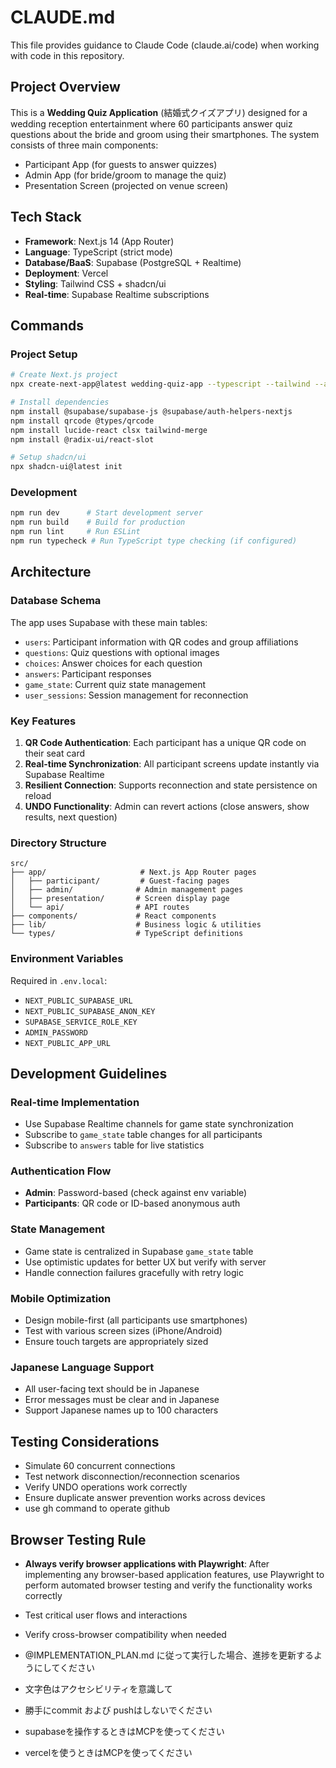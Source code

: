 # CLAUDE.md

This file provides guidance to Claude Code (claude.ai/code) when working with code in this repository.

## Project Overview

This is a **Wedding Quiz Application** (結婚式クイズアプリ) designed for a wedding reception entertainment where 60 participants answer quiz questions about the bride and groom using their smartphones. The system consists of three main components:
- Participant App (for guests to answer quizzes)
- Admin App (for bride/groom to manage the quiz)
- Presentation Screen (projected on venue screen)

## Tech Stack

- **Framework**: Next.js 14 (App Router)
- **Language**: TypeScript (strict mode)
- **Database/BaaS**: Supabase (PostgreSQL + Realtime)
- **Deployment**: Vercel
- **Styling**: Tailwind CSS + shadcn/ui
- **Real-time**: Supabase Realtime subscriptions

## Commands

### Project Setup
```bash
# Create Next.js project
npx create-next-app@latest wedding-quiz-app --typescript --tailwind --app

# Install dependencies
npm install @supabase/supabase-js @supabase/auth-helpers-nextjs
npm install qrcode @types/qrcode
npm install lucide-react clsx tailwind-merge
npm install @radix-ui/react-slot

# Setup shadcn/ui
npx shadcn-ui@latest init
```

### Development
```bash
npm run dev      # Start development server
npm run build    # Build for production
npm run lint     # Run ESLint
npm run typecheck # Run TypeScript type checking (if configured)
```

## Architecture

### Database Schema
The app uses Supabase with these main tables:
- `users`: Participant information with QR codes and group affiliations
- `questions`: Quiz questions with optional images
- `choices`: Answer choices for each question
- `answers`: Participant responses
- `game_state`: Current quiz state management
- `user_sessions`: Session management for reconnection

### Key Features
1. **QR Code Authentication**: Each participant has a unique QR code on their seat card
2. **Real-time Synchronization**: All participant screens update instantly via Supabase Realtime
3. **Resilient Connection**: Supports reconnection and state persistence on reload
4. **UNDO Functionality**: Admin can revert actions (close answers, show results, next question)

### Directory Structure
```
src/
├── app/                     # Next.js App Router pages
│   ├── participant/         # Guest-facing pages
│   ├── admin/              # Admin management pages
│   ├── presentation/       # Screen display page
│   └── api/                # API routes
├── components/             # React components
├── lib/                    # Business logic & utilities
└── types/                  # TypeScript definitions
```

### Environment Variables
Required in `.env.local`:
- `NEXT_PUBLIC_SUPABASE_URL`
- `NEXT_PUBLIC_SUPABASE_ANON_KEY`
- `SUPABASE_SERVICE_ROLE_KEY`
- `ADMIN_PASSWORD`
- `NEXT_PUBLIC_APP_URL`

## Development Guidelines

### Real-time Implementation
- Use Supabase Realtime channels for game state synchronization
- Subscribe to `game_state` table changes for all participants
- Subscribe to `answers` table for live statistics

### Authentication Flow
- **Admin**: Password-based (check against env variable)
- **Participants**: QR code or ID-based anonymous auth

### State Management
- Game state is centralized in Supabase `game_state` table
- Use optimistic updates for better UX but verify with server
- Handle connection failures gracefully with retry logic

### Mobile Optimization
- Design mobile-first (all participants use smartphones)
- Test with various screen sizes (iPhone/Android)
- Ensure touch targets are appropriately sized

### Japanese Language Support
- All user-facing text should be in Japanese
- Error messages must be clear and in Japanese
- Support Japanese names up to 100 characters

## Testing Considerations
- Simulate 60 concurrent connections
- Test network disconnection/reconnection scenarios
- Verify UNDO operations work correctly
- Ensure duplicate answer prevention works across devices
- use gh command to operate github

## Browser Testing Rule
- **Always verify browser applications with Playwright**: After implementing any browser-based application features, use Playwright to perform automated browser testing and verify the functionality works correctly
- Test critical user flows and interactions
- Verify cross-browser compatibility when needed

- @IMPLEMENTATION_PLAN.md に従って実行した場合、進捗を更新するようにしてください
- 文字色はアクセシビリティを意識して
- 勝手にcommit および pushはしないでください
- supabaseを操作するときはMCPを使ってください
- vercelを使うときはMCPを使ってください